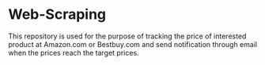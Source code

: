 # Web-Scraping

This repository is used for the purpose of tracking the price of interested product at Amazon.com or Bestbuy.com and send notification through email when the prices reach the target prices.